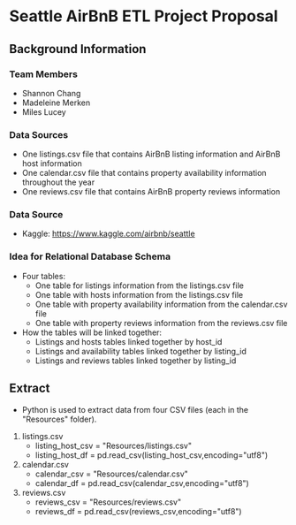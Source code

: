 # Seattle AirBnB ETL Project Proposal
## Background Information
### Team Members
* Shannon Chang
* Madeleine Merken
* Miles Lucey
### Data Sources
* One listings.csv file that contains AirBnB listing information and AirBnB host information
* One calendar.csv file that contains property availability information throughout the year
* One reviews.csv file that contains AirBnB property reviews information
### Data Source
* Kaggle: https://www.kaggle.com/airbnb/seattle
### Idea for Relational Database Schema
* Four tables:
    * One table for listings information from the listings.csv file
    * One table with hosts information from the listings.csv file
    * One table with property availability information from the calendar.csv file
    * One table with property reviews information from the reviews.csv file
* How the tables will be linked together:
    * Listings and hosts tables linked together by host_id
    * Listings and availability tables linked together by listing_id
    * Listings and reviews tables linked together by listing_id
## Extract
* Python is used to extract data from four CSV files (each in the "Resources" folder).
1. listings.csv
   * listing_host_csv = "Resources/listings.csv"
   * listing_host_df = pd.read_csv(listing_host_csv,encoding="utf8")
2. calendar.csv
   * calendar_csv = "Resources/calendar.csv"
   * calendar_df = pd.read_csv(calendar_csv,encoding="utf8")
3. reviews.csv
   * reviews_csv = "Resources/reviews.csv"
   * reviews_df = pd.read_csv(reviews_csv,encoding="utf8")
   
